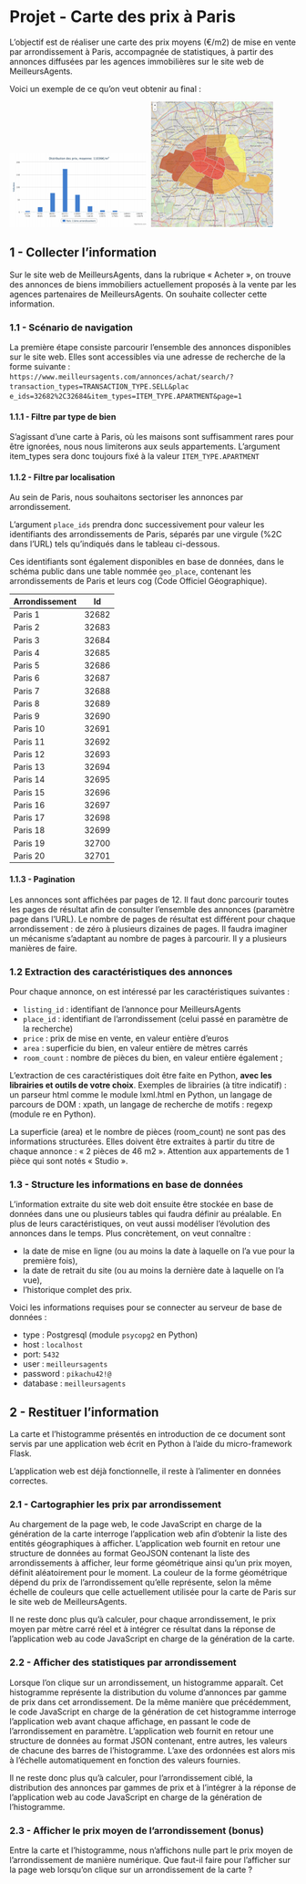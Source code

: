 # Projet - Carte des prix à Paris 

L’objectif est de réaliser une carte des prix moyens (€/m2) de mise en vente par arrondissement à Paris, accompagnée de statistiques, à partir des annonces diffusées par les agences immobilières sur le site web de MeilleursAgents. 

Voici un exemple de ce qu’on veut obtenir au final : 

![image 2](img/image2.png)
![image 1](img/image1.png)

## 1 - Collecter l’information 

Sur le site web de MeilleursAgents, dans la rubrique « Acheter », on trouve des annonces de biens immobiliers actuellement proposés à la vente par les agences partenaires de MeilleursAgents. On souhaite collecter cette information.

### 1.1 - Scénario de navigation 

La première étape consiste parcourir l’ensemble des annonces disponibles sur le site web. Elles sont accessibles via une adresse de recherche de la forme suivante : 
`https://www.meilleursagents.com/annonces/achat/search/?transaction_types=TRANSACTION_TYPE.SELL&plac e_ids=32682%2C32684&item_types=ITEM_TYPE.APARTMENT&page=1 `

#### 1.1.1 - Filtre par type de bien 

S’agissant d’une carte à Paris, où les maisons sont suffisamment rares pour être ignorées, nous nous limiterons aux seuls appartements. L’argument item_types sera donc toujours fixé à la valeur `ITEM_TYPE.APARTMENT` 

#### 1.1.2 -  Filtre par localisation 

Au sein de Paris, nous souhaitons sectoriser les annonces par arrondissement.

L’argument `place_ids` prendra donc successivement pour valeur les identifiants des arrondissements de Paris, séparés par une virgule (%2C dans l’URL) tels qu’indiqués dans le tableau ci-dessous. 

Ces identifiants sont également disponibles en base de données, dans le schéma public dans une table nommée `geo_place`, contenant les arrondissements de Paris et leurs cog (Code Officiel Géographique). 

| Arrondissement | Id |
| ------- | ----------|
| Paris 1 | 32682 |
| Paris 2 | 32683 |
| Paris 3 | 32684 |
| Paris 4 | 32685 |
| Paris 5 | 32686 |
| Paris 6 | 32687 |
| Paris 7 | 32688 |
| Paris 8 | 32689 |
| Paris 9 | 32690|
| Paris 10 | 32691 |
| Paris 11 | 32692 |
| Paris 12 | 32693 |
| Paris 13 | 32694 |
| Paris 14 | 32695 |
| Paris 15 | 32696 |
| Paris 16 | 32697 |
| Paris 17 | 32698 |
| Paris 18 | 32699 |
| Paris 19 | 32700 |
| Paris 20 | 32701 |


#### 1.1.3 - Pagination 

Les annonces sont affichées par pages de 12. Il faut donc parcourir toutes les pages de résultat afin de consulter l’ensemble des annonces (paramètre page dans l’URL). 
Le nombre de pages de résultat est différent pour chaque arrondissement : de zéro à plusieurs dizaines de pages. Il faudra imaginer un mécanisme s’adaptant au nombre de pages à parcourir. Il y a plusieurs manières de faire. 

### 1.2 Extraction des caractéristiques des annonces 

Pour chaque annonce, on est intéressé par les caractéristiques suivantes : 
- `listing_id` : identifiant de l’annonce pour MeilleursAgents 
- `place_id` : identifiant de l’arrondissement (celui passé en paramètre de la recherche)
- `price` : prix de mise en vente, en valeur entière d’euros 
- `area` : superficie du bien, en valeur entière de mètres carrés 
- `room_count` : nombre de pièces du bien, en valeur entière également ; 

L’extraction de ces caractéristiques doit être faite en Python, **avec les librairies et outils de votre choix**.
Exemples de librairies (à titre indicatif) : un parseur html comme le module lxml.html en Python, un langage de parcours de DOM : xpath, un langage de recherche de motifs : regexp (module re en Python). 

La superficie (area) et le nombre de pièces (room_count) ne sont pas des informations structurées. Elles doivent être extraites à partir du titre de chaque annonce : « 2 pièces de 46 m2 ». Attention aux appartements de 1 pièce qui sont notés « Studio ». 

### 1.3 - Structure les informations en base de données

L’information extraite du site web doit ensuite être stockée en base de données dans une ou plusieurs tables qui faudra définir au préalable. 
En plus de leurs caractéristiques, on veut aussi modéliser l’évolution des annonces dans le temps. Plus concrètement, on veut connaître : 

- la date de mise en ligne (ou au moins la date à laquelle on l’a vue pour la première fois),
- la date de retrait du site (ou au moins la dernière date à laquelle on l’a vue),
- l’historique complet des prix. 

Voici les informations requises pour se connecter au serveur de base de données : 

- type : Postgresql (module `psycopg2` en Python) 
- host : `localhost` 
- port: `5432` 
- user : `meilleursagents` 
- password : `pikachu42!@`
- database : `meilleursagents` 

## 2 - Restituer l’information 

La carte et l’histogramme présentés en introduction de ce document sont servis par une application web écrit en Python à l’aide du micro-framework Flask. 

L’application web est déjà fonctionnelle, il reste à l’alimenter en données correctes. 

### 2.1 - Cartographier les prix par arrondissement 

Au chargement de la page web, le code JavaScript en charge de la génération de la carte interroge l’application web afin d’obtenir la liste des entités géographiques à afficher. L’application web fournit en retour une structure de données au format GeoJSON contenant la liste des arrondissements à afficher, leur forme géométrique ainsi qu’un prix moyen, définit aléatoirement pour le moment. La couleur de la forme géométrique dépend du prix de l’arrondissement qu’elle représente, selon la même échelle de couleurs que celle actuellement utilisée pour la carte de Paris sur le site web de MeilleursAgents. 

Il ne reste donc plus qu’à calculer, pour chaque arrondissement, le prix moyen par mètre carré réel et à intégrer ce résultat dans la réponse de l’application web au code JavaScript en charge de la génération de la carte. 

### 2.2 - Afficher des statistiques par arrondissement 

Lorsque l’on clique sur un arrondissement, un histogramme apparaît. Cet histogramme représente la distribution du volume d’annonces par gamme de prix dans cet arrondissement. De la même manière que précédemment, le code JavaScript en charge de la génération de cet histogramme interroge l’application web avant chaque affichage, en passant le code de l’arrondissement en paramètre. L’application web fournit en retour une structure de données au format JSON contenant, entre autres, les valeurs de chacune des barres de l’histogramme. L’axe des ordonnées est alors mis à l’échelle automatiquement en fonction des valeurs fournies. 

Il ne reste donc plus qu’à calculer, pour l’arrondissement ciblé, la distribution des annonces par gammes de prix et à l’intégrer à la réponse de l’application web au code JavaScript en charge de la génération de l’histogramme. 

### 2.3 - Afficher le prix moyen de l’arrondissement (bonus) 

Entre la carte et l’histogramme, nous n’affichons nulle part le prix moyen de l’arrondissement de manière numérique. Que faut-il faire pour l’afficher sur la page web lorsqu’on clique sur un arrondissement de la carte ?
